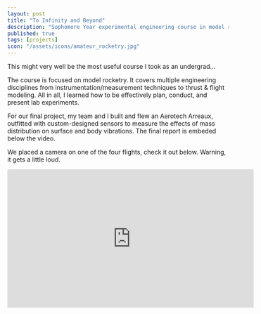 ```yaml
---
layout: post
title: "To Infinity and Beyond"
description: "Sophomore Year experimental engineering course in model rocketry: E80 - Experimental Engineering"
published: true
tags: [projects]
icon: "/assets/icons/amateur_rocketry.jpg"
---
```


This might very well be the most useful course I took as an undergrad...

The course is focused on model rocketry. It covers multiple engineering disciplines from instrumentation/measurement techniques to thrust & flight modeling. All in all, I learned how to be effectively plan, conduct, and present lab experiments.

For our final project, my team and I built and flew an Aerotech Arreaux, outfitted with custom-designed sensors to measure the effects of mass distribution on surface and body vibrations. The final report is embeded below the video.

We placed a camera on one of the four flights, check it out below. Warning, it gets a little loud.
<div class="embed-responsive embed-responsive-16by9">
<iframe width="560" height="315" src="https://www.youtube.com/embed/eFYsSA9Bpos" title="YouTube video player" frameborder="0" allow="accelerometer; autoplay; clipboard-write; encrypted-media; gyroscope; picture-in-picture" allowfullscreen></iframe>
</div> 

<div id="pdf_preview"></div>
<script>
var filename = "E80FinalReport.pdf";
var pdf_path = "{{ site.url }}/files/" + filename;
var options = {
    height: "800px",
    width: "100%",
    fallbackLink: "<p>This browser does not support inline PDFs: <a href='[url]'>Download " + filename + "</a></p>" 
};
PDFObject.embed(pdf_path, "#pdf_preview", options);
</script>